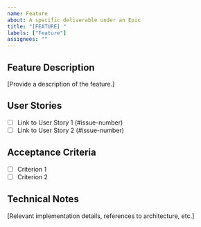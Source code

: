 ```yaml
---
name: Feature
about: A specific deliverable under an Epic
title: "[FEATURE] "
labels: ["Feature"]
assignees: ""
---
```


## Feature Description
[Provide a description of the feature.]

## User Stories
- [ ] Link to User Story 1 (#issue-number)
- [ ] Link to User Story 2 (#issue-number)

## Acceptance Criteria
- [ ] Criterion 1
- [ ] Criterion 2

## Technical Notes
[Relevant implementation details, references to architecture, etc.]
